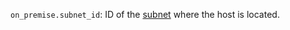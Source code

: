 `on_premise.subnet_id`: ID of the [subnet](../../../../../vpc/concepts/network.md#subnet) where the host is located.
